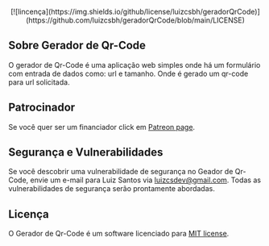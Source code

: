 
<p align="center">
[![lincen&ccedil;a](https://img.shields.io/github/license/luizcsbh/geradorQrCode)](https://github.com/luizcsbh/geradorQrCode/blob/main/LICENSE)
</p>

## Sobre Gerador de Qr-Code

O gerador de Qr-Code &eacute; uma aplica&ccedil;&atilde;o web simples onde h&aacute; um formul&aacute;rio com entrada de dados como: url e tamanho. Onde &eacute; gerado um qr-code para url solicitada.


## Patrocinador

Se voc&ecirc; quer ser um financiador click em [Patreon page](https://patreon.com/LuizSantos610).

## Seguran&ccedil;a e Vulnerabilidades

Se voc&ecirc; descobrir uma vulnerabilidade de seguran&ccedil;a no Geador de Qr-Code, envie um e-mail para Luiz Santos via [luizcsdev@gmail.com](mailto:luizcsdev@gmail.com). Todas as vulnerabilidades de seguran&ccedil;a ser&atilde;o prontamente abordadas.

## Licen&ccedil;a

O Gerador de Qr-Code &eacute; um software licenciado para  [MIT license](https://opensource.org/licenses/MIT).
